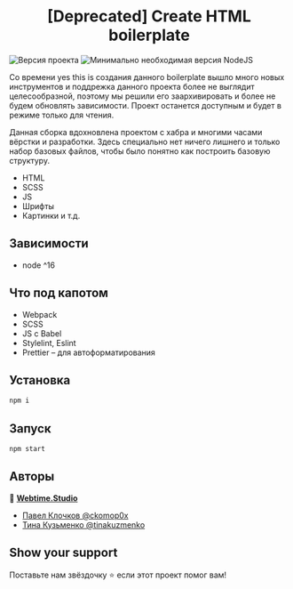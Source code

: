 <h1 align="center">[Deprecated] Create HTML boilerplate </h1>
<p>
  <img alt="Версия проекта" src="https://img.shields.io/badge/version-2.0.8-green.svg?cacheSeconds=2592000" />
  <img alt="Минимально необходимая версия NodeJS" src="https://img.shields.io/badge/node-%5E16-green.svg" />
</p>

<p>Со времени  yes this is  создания данного boilerplate вышло много новых инструментов и поддрежка данного проекта более не выглядит целесообразной, поэтому мы решили его заархивировать и более не будем обновлять зависимости. Проект останется доступным и будет в режиме только для чтения.</p>
<p>
  Данная сборка вдохновлена проектом с хабра и многими часами вёрстки и
  разработки. Здесь специально нет ничего лишнего и только набор базовых
  файлов, чтобы было понятно как построить базовую структуру.
</p>
<ul>
  <li>HTML</li>
  <li>SCSS</li>
  <li>JS</li>
  <li>Шрифты</li>
  <li>Картинки и т.д.</li>
</ul>

## Зависимости

- node ^16

## Что под капотом

- Webpack
- SCSS
- JS с Babel
- Stylelint, Eslint
- Prettier – для автоформатирования

## Установка

```sh
npm i
```

## Запуск

```sh
npm start
```

## Авторы

👤 **[Webtime.Studio](https://github.com/webtime-studio)**

- [Павел Клочков @ckomop0x](https://github.com/ckomop0x)
- [Тина Кузьменко @tinakuzmenko](https://github.com/tinakuzmenko)

## Show your support

Поставьте нам звёздочку ⭐️ если этот проект помог вам!
